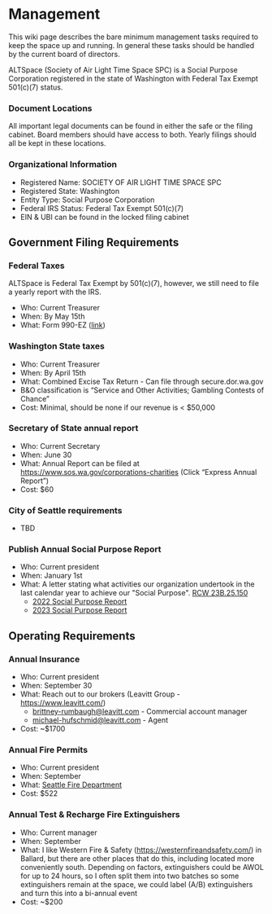 # Management

This wiki page describes the bare minimum management tasks required to keep the space up and running. In general these tasks should be handled by the current board of directors.

ALTSpace (Society of Air Light Time Space SPC) is a Social Purpose Corporation registered in the state of Washington with Federal Tax Exempt 501(c)(7) status.

### Document Locations
All important legal documents can be found in either the safe or the filing cabinet. Board members should have access to both. Yearly filings should all be kept in these locations.

### Organizational Information
* Registered Name: SOCIETY OF AIR LIGHT TIME SPACE SPC
* Registered State: Washington
* Entity Type: Social Purpose Corporation 
* Federal IRS Status: Federal Tax Exempt 501(c)(7)
* EIN & UBI can be found in the locked filing cabinet

## Government Filing Requirements

### Federal Taxes
ALTSpace is Federal Tax Exempt by 501(c)(7), however, we still need to file a yearly report with the IRS.

* Who: Current Treasurer
* When: By May 15th
* What: Form 990-EZ ([link](https://www.irs.gov/pub/irs-pdf/f990ez.pdf))

### Washington State taxes
* Who: Current Treasurer
* When: By April 15th 
* What: Combined Excise Tax Return - Can file through secure.dor.wa.gov
* B&O classification is “Service and Other Activities; Gambling Contests of Chance”
* Cost: Minimal, should be none if our revenue is < $50,000

### Secretary of State annual report
* Who: Current Secretary
* When: June 30
* What: Annual Report can be filed at https://www.sos.wa.gov/corporations-charities (Click “Express Annual Report”)
* Cost: $60

### City of Seattle requirements
* TBD

### Publish Annual Social Purpose Report 
* Who: Current president
* When: January 1st
* What: A letter stating what activities our organization undertook in the last calendar year to achieve our "Social Purpose". [RCW 23B.25.150](https://apps.leg.wa.gov/rcw/default.aspx?cite=23b.25&full=true#23B.25.150)
    * [2022 Social Purpose Report](./files/social_purpose_reports/2022_social_purpose_report.pdf)
    * [2023 Social Purpose Report](./files/social_purpose_reports/2023_social_purpose_report.pdf)

## Operating Requirements

### Annual Insurance
* Who: Current president
* When: September 30
* What: Reach out to our brokers (Leavitt Group - https://www.leavitt.com/)
    * brittney-rumbaugh@leavitt.com - Commercial account manager
    * michael-hufschmid@leavitt.com - Agent
* Cost: ~$1700

### Annual Fire Permits
* Who: Current president
* When: September
* What: [Seattle Fire Department](https://www.seattle.gov/fire/business-services/permits)
* Cost: $522


### Annual Test & Recharge Fire Extinguishers
* Who: Current manager
* When: September
* What: I like Western Fire & Safety (https://westernfireandsafety.com/) in Ballard, but there are other places that do this, including located more conveniently south. Depending on factors, extinguishers could be AWOL for up to 24 hours, so I often split them into two batches so some extinguishers remain at the space, we could label (A/B) extinguishers and turn this into a bi-annual event
* Cost: ~$200

